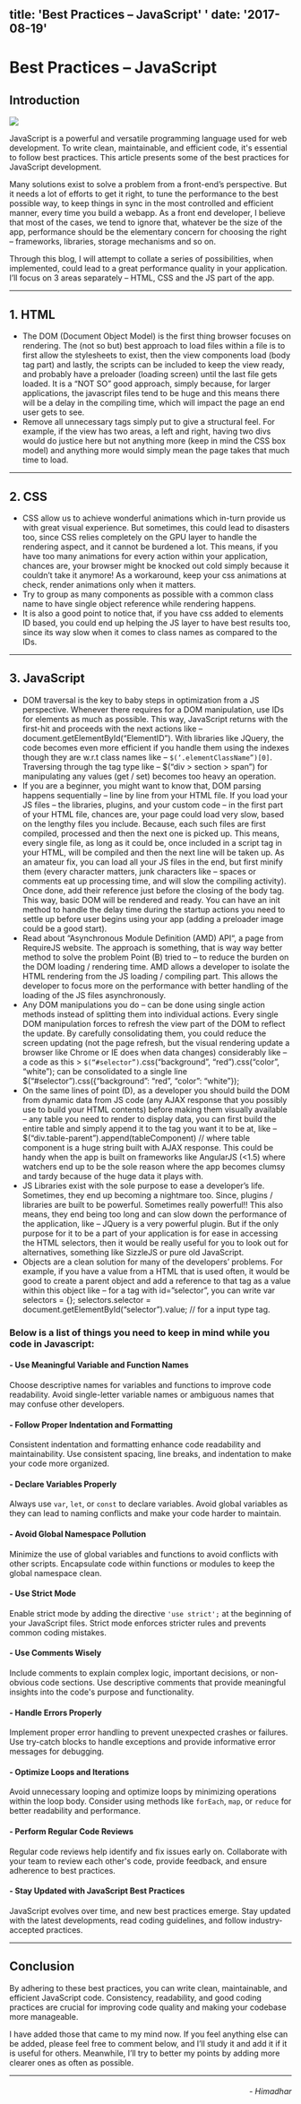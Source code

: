 title: 'Best Practices – JavaScript'
'
date: '2017-08-19'
------------------

# Best Practices – JavaScript

## Introduction

![](/images/blogs/js-best.jpeg)

JavaScript is a powerful and versatile programming language used for web development. To write clean, maintainable, and efficient code, it's essential to follow best practices. This article presents some of the best practices for JavaScript development.

Many solutions exist to solve a problem from a front-end’s perspective. But it needs a lot of efforts to get it right, to tune the performance to the best possible way, to keep things in sync in the most controlled and efficient manner, every time you build a webapp. As a front end developer, I believe that most of the cases, we tend to ignore that, whatever be the size of the app, performance should be the elementary concern for choosing the right – frameworks, libraries, storage mechanisms and so on.

Through this blog, I will attempt to collate a series of possibilities, when implemented, could lead to a great performance quality in your application. I’ll focus on 3 areas separately – HTML, CSS and the JS part of the app.

---

## 1. HTML

- The DOM (Document Object Model) is the first thing browser focuses on rendering. The (not so but) best approach to load files within a file is to first allow the stylesheets to exist, then the view components load (body tag part) and lastly, the scripts can be included to keep the view ready, and probably have a preloader (loading screen) until the last file gets loaded. It is a “NOT SO” good approach, simply because, for larger applications, the javascript files tend to be huge and this means there will be a delay in the compiling time, which will impact the page an end user gets to see.
- Remove all unnecessary tags simply put to give a structural feel. For example, if the view has two areas, a left and right, having two divs would do justice here but not anything more (keep in mind the CSS box model) and anything more would simply mean the page takes that much time to load.

---

## 2. CSS

- CSS allow us to achieve wonderful animations which in-turn provide us with great visual experience. But sometimes, this could lead to disasters too, since CSS relies completely on the GPU layer to handle the rendering aspect, and it cannot be burdened a lot. This means, if you have too many animations for every action within your application, chances are, your browser might be knocked out cold simply because it couldn’t take it anymore! As a workaround, keep your css animations at check, render animations only when it matters.
- Try to group as many components as possible with a common class name to have single object reference while rendering happens.
- It is also a good point to notice that, if you have css added to elements ID based, you could end up helping the JS layer to have best results too, since its way slow when it comes to class names as compared to the IDs.

---

## 3. JavaScript

- DOM traversal is the key to baby steps in optimization from a JS perspective. Whenever there requires for a DOM manipulation, use IDs for elements as much as possible. This way, JavaScript returns with the first-hit and proceeds with the next actions like – document.getElementById(“ElementID”). With libraries like JQuery, the code becomes even more efficient if you handle them using the indexes though they are w.r.t class names like – `$(‘.elementClassName”)[0]`. Traversing through the tag type like – $(“div > section > span”) for manipulating any values (get / set) becomes too heavy an operation.
- If you are a beginner, you might want to know that, DOM parsing happens sequentially – line by line from your HTML file. If you load your JS files – the libraries, plugins, and your custom code – in the first part of your HTML file, chances are, your page could load very slow, based on the lengthy files you include. Because, each such files are first compiled, processed and then the next one is picked up. This means, every single file, as long as it could be, once included in a script tag in your HTML, will be compiled and then the next line will be taken up. As an amateur fix, you can load all your JS files in the end, but first minify them (every character matters, junk characters like – spaces or comments eat up processing time, and will slow the compiling activity). Once done, add their reference just before the closing of the body tag. This way, basic DOM will be rendered and ready. You can have an init method to handle the delay time during the startup actions you need to settle up before user begins using your app (adding a preloader image could be a good start).
- Read about “Asynchronous Module Definition (AMD) API“, a page from RequireJS website. The approach is something, that is way way better method to solve the problem Point (B) tried to – to reduce the burden on the DOM loading / rendering time. AMD allows a developer to isolate the HTML rendering from the JS loading / compiling part. This allows the developer to focus more on the performance with better handling of the loading of the JS files asynchronously.
- Any DOM manipulations you do – can be done using single action methods instead of splitting them into individual actions. Every single DOM manipulation forces to refresh the view part of the DOM to reflect the update. By carefully consolidating them, you could reduce the screen updating (not the page refresh, but the visual rendering update a browser like Chrome or IE does when data changes) considerably like – a code as this > `$(“#selector”)`.css(“background”, “red”).css(“color”, “white”); can be consolidated to a single line $(“#selector”).css({“background”: “red”, “color”: “white”});
- On the same lines of point (D), as a developer you should build the DOM from dynamic data from JS code (any AJAX response that you possibly use to build your HTML contents) before making them visually available – any table you need to render to display data, you can first build the entire table and simply append it to the tag you want it to be at, like – $(“div.table-parent”).append(tableComponent) // where table component is a huge string built with AJAX response. This could be handy when the app is built on frameworks like AngularJS (<1.5) where watchers end up to be the sole reason where the app becomes clumsy and tardy because of the huge data it plays with.
- JS Libraries exist with the sole purpose to ease a developer’s life. Sometimes, they end up becoming a nightmare too. Since, plugins / libraries are built to be powerful. Sometimes really powerful!! This also means, they end being too long and can slow down the performance of the application, like – JQuery is a very powerful plugin. But if the only purpose for it to be a part of your application is for ease in accessing the HTML selectors, then it would be really useful for you to look out for alternatives, something like SizzleJS or pure old JavaScript.
- Objects are a clean solution for many of the developers’ problems. For example, if you have a value from a HTML that is used often, it would be good to create a parent object and add a reference to that tag as a value within this object like – for a tag with id=”selector”, you can write var selectors = {}; selectors.selector = document.getElementById(“selector”).value; // for a input type tag.

### Below is a list of things you need to keep in mind while you code in Javascript:

#### - Use Meaningful Variable and Function Names

Choose descriptive names for variables and functions to improve code readability. Avoid single-letter variable names or ambiguous names that may confuse other developers.

#### - Follow Proper Indentation and Formatting

Consistent indentation and formatting enhance code readability and maintainability. Use consistent spacing, line breaks, and indentation to make your code more organized.

#### - Declare Variables Properly

Always use `var`, `let`, or `const` to declare variables. Avoid global variables as they can lead to naming conflicts and make your code harder to maintain.

#### - Avoid Global Namespace Pollution

Minimize the use of global variables and functions to avoid conflicts with other scripts. Encapsulate code within functions or modules to keep the global namespace clean.

#### - Use Strict Mode

Enable strict mode by adding the directive `'use strict';` at the beginning of your JavaScript files. Strict mode enforces stricter rules and prevents common coding mistakes.

#### - Use Comments Wisely

Include comments to explain complex logic, important decisions, or non-obvious code sections. Use descriptive comments that provide meaningful insights into the code's purpose and functionality.

#### - Handle Errors Properly

Implement proper error handling to prevent unexpected crashes or failures. Use try-catch blocks to handle exceptions and provide informative error messages for debugging.

#### - Optimize Loops and Iterations

Avoid unnecessary looping and optimize loops by minimizing operations within the loop body. Consider using methods like `forEach`, `map`, or `reduce` for better readability and performance.

#### - Perform Regular Code Reviews

Regular code reviews help identify and fix issues early on. Collaborate with your team to review each other's code, provide feedback, and ensure adherence to best practices.

#### - Stay Updated with JavaScript Best Practices

JavaScript evolves over time, and new best practices emerge. Stay updated with the latest developments, read coding guidelines, and follow industry-accepted practices.

---

## Conclusion

By adhering to these best practices, you can write clean, maintainable, and efficient JavaScript code. Consistency, readability, and good coding practices are crucial for improving code quality and making your codebase more manageable.

I have added those that came to my mind now. If you feel anything else can be added, please feel free to comment below, and I’ll study it and add it if it is useful for others. Meanwhile, I’ll try to better my points by adding more clearer ones as often as possible.

---

<h6 style="text-align: right">
- Himadhar
</h6>
